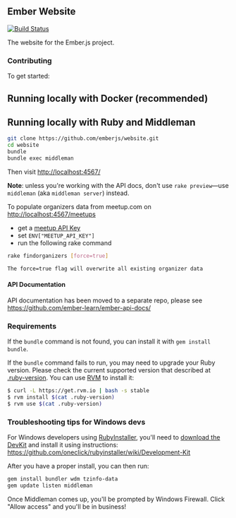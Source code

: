 ## Ember Website
[![Build Status](https://travis-ci.org/emberjs/website.svg?branch=master)](https://travis-ci.org/emberjs/website)

The website for the Ember.js project.

### Contributing

To get started:

## Running locally with Docker (recommended)

## Running locally with Ruby and Middleman

``` sh
git clone https://github.com/emberjs/website.git
cd website
bundle
bundle exec middleman
```

Then visit [http://localhost:4567/](http://localhost:4567/)

**Note**: unless you're working with the API docs, don't use `rake preview`—use `middleman` (aka `middleman server`) instead.

To populate organizers data from meetup.com on [http://localhost:4567/meetups](http://localhost:4567/meetups)

  * get a [meetup API Key](https://secure.meetup.com/meetup_api/key/)
  * set `ENV["MEETUP_API_KEY"]`
  * run the following rake command

``` sh
rake findorganizers [force=true]

The force=true flag will overwrite all existing organizer data
```

#### API Documentation

API documentation has been moved to a separate repo, please see https://github.com/ember-learn/ember-api-docs/

### Requirements

If the `bundle` command is not found, you can install it with `gem install bundle`.

If the `bundle` command fails to run, you may need to upgrade your Ruby version. Please check the current supported version that described at [.ruby-version](https://github.com/emberjs/website/blob/master/.ruby-version).
You can use [RVM](https://rvm.io/) to install it:

``` sh
$ curl -L https://get.rvm.io | bash -s stable
$ rvm install $(cat .ruby-version)
$ rvm use $(cat .ruby-version)
```

### Troubleshooting tips for Windows devs

For Windows developers using [RubyInstaller](http://rubyinstaller.org/), you'll need to [download the DevKit](http://rubyinstaller.org/downloads) and install it using instructions:
https://github.com/oneclick/rubyinstaller/wiki/Development-Kit

After you have a proper install, you can then run:
``` sh
gem install bundler wdm tzinfo-data
gem update listen middleman
```

Once Middleman comes up, you'll be prompted by Windows Firewall. Click "Allow access" and you'll be in business!
